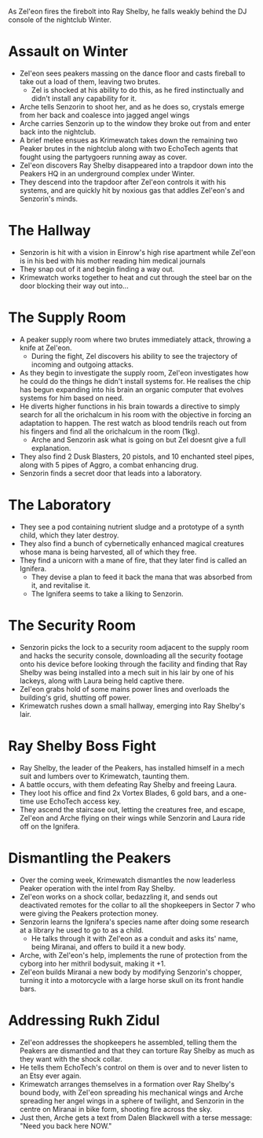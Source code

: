 As Zel'eon fires the firebolt into Ray Shelby, he falls weakly behind the DJ console of the nightclub Winter. 
# Assault on Winter
- Zel'eon sees peakers massing on the dance floor and casts fireball to take out a load of them, leaving two brutes.
	- Zel is shocked at his ability to do this, as he fired instinctually and didn't install any capability for it.
- Arche tells Senzorin to shoot her, and as he does so, crystals emerge from her back and coalesce into jagged angel wings
- Arche carries Senzorin up to the window they broke out from and enter back into the nightclub.
- A brief melee ensues as Krimewatch takes down the remaining two Peaker brutes in the nightclub along with two EchoTech agents that fought using the partygoers running away as cover.
- Zel'eon discovers Ray Shelby disappeared into a trapdoor down into the Peakers HQ in an underground complex under Winter.
- They descend into the trapdoor after Zel'eon controls it with his systems, and are quickly hit by noxious gas that addles Zel'eon's and Senzorin's minds.
# The Hallway
- Senzorin is hit with a vision in Einrow's high rise apartment while Zel'eon is in his bed with his mother reading him medical journals
- They snap out of it and begin finding a way out.
- Krimewatch works together to heat and cut through the steel bar on the door blocking their way out into...
# The Supply Room
- A peaker supply room where two brutes immediately attack, throwing a knife at Zel'eon.
	- During the fight, Zel discovers his ability to see the trajectory of incoming and outgoing attacks.
- As they begin to investigate the supply room, Zel'eon investigates how he could do the things he didn't install systems for. He realises the chip has begun expanding into his brain an organic computer that evolves systems for him based on need.
- He diverts higher functions in his brain towards a directive to simply search for all the orichalcum in his room with the objective in forcing an adaptation to happen. The rest watch as blood tendrils reach out from his fingers and find all the orichalcum in the room (1kg).
	- Arche and Senzorin ask what is going on but Zel doesnt give a full explanation.
- They also find 2 Dusk Blasters, 20 pistols, and 10 enchanted steel pipes, along with 5 pipes of Aggro, a combat enhancing drug.
- Senzorin finds a secret door that leads into a laboratory.
# The Laboratory
- They see a pod containing nutrient sludge and a prototype of a synth child, which they later destroy.
- They also find a bunch of cybernetically enhanced magical creatures whose mana is being harvested, all of which they free.
- They find a unicorn with a mane of fire, that they later find is called an Ignifera.
	- They devise a plan to feed it back the mana that was absorbed from it, and revitalise it.
	- The Ignifera seems to take a liking to Senzorin.
# The Security Room
- Senzorin picks the lock to a security room adjacent to the supply room and hacks the security console, downloading all the security footage onto his device before looking through the facility and finding that Ray Shelby was being installed into a mech suit in his lair by one of his lackeys, along with Laura being held captive there. 
- Zel'eon grabs hold of some mains power lines and overloads the building's grid, shutting off power.
- Krimewatch rushes down a small hallway, emerging into Ray Shelby's lair.
# Ray Shelby Boss Fight
- Ray Shelby, the leader of the Peakers, has installed himself in a mech suit and lumbers over to Krimewatch, taunting them.
- A battle occurs, with them defeating Ray Shelby and freeing Laura.
- They loot his office and find 2x Vortex Blades, 6 gold bars, and a one-time use EchoTech access key.
- They ascend the staircase out, letting the creatures free, and escape, Zel'eon and Arche flying on their wings while Senzorin and Laura ride off on the Ignifera.
# Dismantling the Peakers
- Over the coming week, Krimewatch dismantles the now leaderless Peaker operation with the intel from Ray Shelby. 
- Zel'eon works on a shock collar, bedazzling it, and sends out deactivated remotes for the collar to all the shopkeepers in Sector 7 who were giving the Peakers protection money.
- Senzorin learns the Ignifera's species name after doing some research at a library he used to go to as a child.
	- He talks through it with Zel'eon as a conduit and asks its' name, being Miranai, and offers to build it a new body.
- Arche, with Zel'eon's help, implements the rune of protection from the cyborg into her mithril bodysuit, making it +1.
- Zel'eon builds Miranai a new body by modifying Senzorin's chopper, turning it into a motorcycle with a large horse skull on its front handle bars.
# Addressing Rukh Zidul
- Zel'eon addresses the shopkeepers he assembled, telling them the Peakers are dismantled and that they can torture Ray Shelby as much as they want with the shock collar.
- He tells them EchoTech's control on them is over and to never listen to an Etsy ever again.
- Krimewatch arranges themselves in a formation over Ray Shelby's bound body, with Zel'eon spreading his mechanical wings and Arche spreading her angel wings in a sphere of twilight, and Senzorin in the centre on Miranai in bike form, shooting fire across the sky.
- Just then, Arche gets a text from Dalen Blackwell with a terse message: "Need you back here NOW."